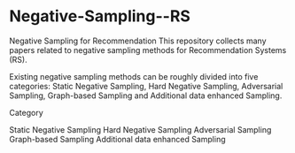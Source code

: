 # Negative-Sampling--RS
Negative Sampling for Recommendation 
This repository collects many papers related to negative sampling methods for Recommendation Systems (RS).

Existing negative sampling methods can be roughly divided into five categories: Static Negative Sampling, Hard Negative Sampling, Adversarial Sampling, Graph-based Sampling and Additional data enhanced Sampling.

Category

Static Negative Sampling
Hard Negative Sampling
Adversarial Sampling
Graph-based Sampling
Additional data enhanced Sampling
